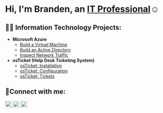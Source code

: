 <h1>Hi, I'm Branden, an <a href="https://linkedin.com/in/branden-osborne/">IT Professional</a>☺</h1>

<h2>👨‍💻 Information Technology Projects:</h2>

- <b>Microsoft Azure</b>
  - [Build a Virtual Machine](https://github.com/brandenoz/virtual-machine)
  - [Build an Active Directory](https://github.com/brandenoz/configure-ad)
  - [Inspect Network Traffic](https://github.com/brandenoz/azure-network-protocols)
- <b>osTicket (Help Desk Ticketing System)</b>
  - [osTicket: Installation](https://github.com/brandenoz/osticket-prereqs)
  - [osTicket: Configuration](https://github.com/brandenoz/post-install-config)
  - [osTicket: Tickets](https://github.com/brandenoz/ticket-lifecycle)


<h2>🤳Connect with me:</h2>

[<img align="left" alt="Josh | Twitter" width="22px" src="https://cdn.jsdelivr.net/npm/simple-icons@v3/icons/twitter.svg" />][twitter]
[<img align="left" alt="Josh | LinkedIn" width="22px" src="https://cdn.jsdelivr.net/npm/simple-icons@v3/icons/linkedin.svg" />][linkedin]
[<img align="left" alt="Josh | Instagram" width="22px" src="https://cdn.jsdelivr.net/npm/simple-icons@v3/icons/instagram.svg" />][instagram]

[twitter]: https://twitter.com/Josh
[instagram]: https://www.instagram.com/Josh
[linkedin]: https://linkedin.com/in/Josh
